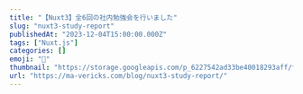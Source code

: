 ```yaml
---
title: "【Nuxt3】全6回の社内勉強会を行いました"
slug: "nuxt3-study-report"
publishedAt: "2023-12-04T15:00:00.000Z"
tags: ["Nuxt.js"]
categories: []
emoji: "🐺"
thumbnail: "https://storage.googleapis.com/p_6227542ad33be40018293aff/f3a12cbf-feb0-4dda-a6cb-3c931ea6556d/nuxt3-study-report.png"
url: "https://ma-vericks.com/blog/nuxt3-study-report/"
---
```


